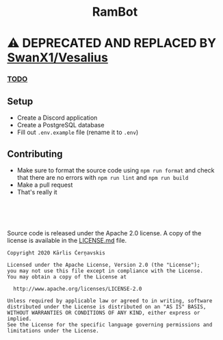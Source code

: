 <h1 align="center">RamBot</h1>

# ⚠ DEPRECATED AND REPLACED BY [SwanX1/Vesalius](https://github.com/SwanX1/Vesalius)

### [TODO](./TODO.md)

## Setup
 - Create a Discord application
 - Create a PostgreSQL database
 - Fill out `.env.example` file (rename it to `.env`)

## Contributing
 - Make sure to format the source code using `npm run format` and check that there are no errors with `npm run lint` and `npm run build`
 - Make a pull request
 - That's really it

<br><br><br>

Source code is released under the Apache 2.0 license. A copy of the license is available in the [LICENSE.md](./LICENSE.md) file.

    Copyright 2020 Kārlis Čerņavskis
    
    Licensed under the Apache License, Version 2.0 (the "License");
    you may not use this file except in compliance with the License.
    You may obtain a copy of the License at
    
      http://www.apache.org/licenses/LICENSE-2.0
    
    Unless required by applicable law or agreed to in writing, software
    distributed under the License is distributed on an "AS IS" BASIS,
    WITHOUT WARRANTIES OR CONDITIONS OF ANY KIND, either express or implied.
    See the License for the specific language governing permissions and
    limitations under the License.
